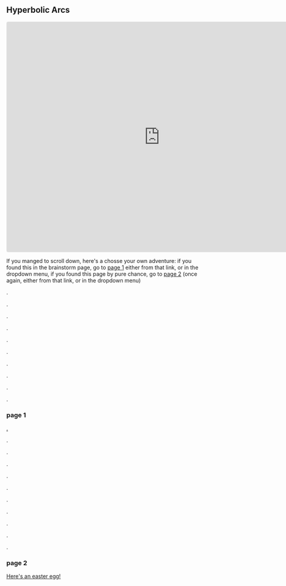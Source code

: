 ## Hyperbolic Arcs

<iframe src="https://www.geogebra.org/calculator/ysw94mwz?embed" width="800" height="600" allowfullscreen style="border: 1px solid #e4e4e4;border-radius: 4px;" frameborder="0"></iframe>

If you manged to scroll down, here's a chosse your own adventure: if you found this in the brainstorm page, go to [page 1](https://silaspe.github.io/maths/hyperbolic.html#page-1) either from that link, or in the dropdown menu, if you found this page by pure chance, go to [page 2](https://silaspe.github.io/maths/hyperbolic.html#page-2) (once again, either from that link, or in the dropdown menu)

.

.

.

.

.

.

.

.

.

.

### page 1

[.](https://silaspe.github.io/maths/aa.html#hyperbolic-arcs)

.

.

.

.

.

.

.

.

.

.

### page 2

[Here's an easter egg!](https://silaspe.github.io/maths/how.html)
